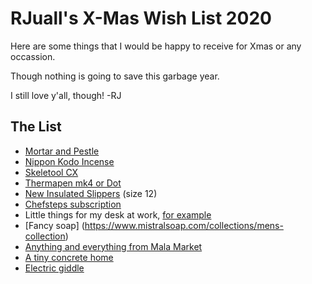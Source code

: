 # RJuall's X-Mas Wish List 2020

Here are some things that I would be happy to receive for Xmas or any occassion.

Though nothing is going to save this garbage year.

I still love y'all, though! -RJ

## The List

 - [Mortar and Pestle](https://www.google.com/search?q=granite+mortar+and+pestle)
 - [Nippon Kodo Incense](https://www.nipponkodo.com/)
 - [Skeletool CX](https://www.nytimes.com/wirecutter/reviews/best-multitool/)
 - [Thermapen mk4 or Dot](https://www.thermoworks.com/Thermapen-Mk4?quantity=1&color=7)
 - [New Insulated Slippers](https://www.llbean.com/llb/shop/65637?page=mens-wicked-good-moccasins) (size 12)
 - [Chefsteps subscription](https://www.chefsteps.com/studiopass)
 - Little things for my desk at work, [for example](https://store.sonnyangelusa.com/smiski.html)
 - [Fancy soap] (https://www.mistralsoap.com/collections/mens-collection)
 - [Anything and everything from Mala Market](https://themalamarket.com/collections/all)
 - [A tiny concrete home](https://www.etsy.com/shop/MaterialImmaterial)
 - [Electric giddle](https://www.zojirushi.com/app/product/eadcc)
